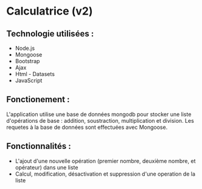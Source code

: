 # Calculatrice (v2)

## Technologie utilisées : 
- Node.js
- Mongoose
- Bootstrap
- Ajax
- Html - Datasets
- JavaScript

## Fonctionement :
L'application utilise une base de données mongodb pour stocker une liste d'opérations de base : addition, soustraction, multiplication et division.
Les requetes à la base de données sont effectuées avec Mongoose.


## Fonctionnalités :
- L'ajout d'une nouvelle opération (premier nombre, deuxième nombre, et opérateur) dans une liste
- Calcul, modification, désactivation et suppression  d'une operation de la liste
